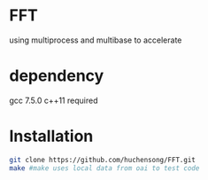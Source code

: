# FFT
using multiprocess and multibase to accelerate 
# dependency
gcc 7.5.0 c++11 required  
# Installation
```bash
git clone https://github.com/huchensong/FFT.git
make #make uses local data from oai to test code 
```

